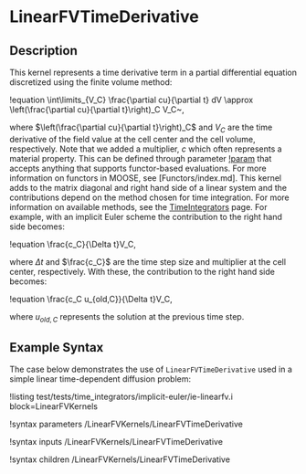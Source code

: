 # LinearFVTimeDerivative

## Description

This kernel represents a time derivative term in a partial differential equation
discretized using the finite volume method:

!equation
\int\limits_{V_C} \frac{\partial cu}{\partial t} dV \approx \left(\frac{\partial cu}{\partial t}\right)_C V_C~,

where $\left(\frac{\partial cu}{\partial t}\right)_C$ and $V_C$ are the time derivative of the
field value at the cell center and the cell volume, respectively.
Note that we added a multiplier, $c$ which often represents a material property.
This can be defined through parameter [!param](/LinearFVKernels/LinearFVTimeDerivative/factor)
that accepts anything that supports functor-based evaluations. For more information on functors in
MOOSE, see [Functors/index.md].
This kernel adds to the matrix diagonal and right hand side of a
linear system and the contributions depend on the
method chosen for time integration. For more information on available methods, see
the [TimeIntegrators](Executioner/TimeIntegrators/index.md) page.
For example, with an implicit Euler scheme the contribution to the right hand side becomes:

!equation
\frac{c_C}{\Delta t}V_C,

where $\Delta t$ and $\frac{c_C}$ are the time step size and multiplier at the cell center,
respectively. With these, the contribution to the right hand side becomes:

!equation
\frac{c_C u_{old,C}}{\Delta t}V_C,

where $u_{old,C}$ represents the solution at the previous time step.

## Example Syntax

The case below demonstrates the use of `LinearFVTimeDerivative` used in a simple
linear time-dependent diffusion problem:

!listing test/tests/time_integrators/implicit-euler/ie-linearfv.i block=LinearFVKernels

!syntax parameters /LinearFVKernels/LinearFVTimeDerivative

!syntax inputs /LinearFVKernels/LinearFVTimeDerivative

!syntax children /LinearFVKernels/LinearFVTimeDerivative
